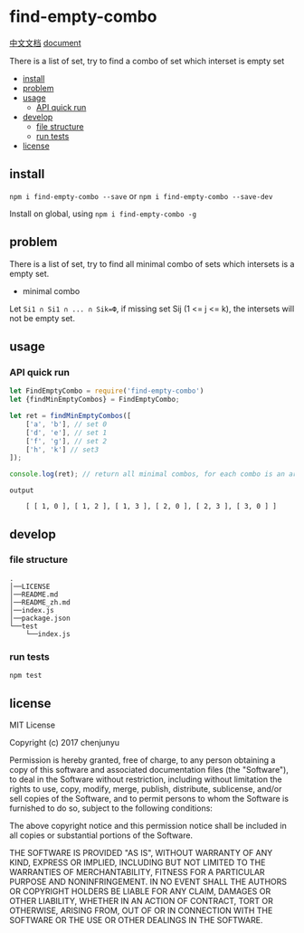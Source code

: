 # find-empty-combo

[中文文档](./README_zh.md)   [document](./README.md)

There is a list of set, try to find a combo of set which interset is empty set
- [install](#install)
- [problem](#problem)
- [usage](#usage)
  * [API quick run](#api-quick-run)
- [develop](#develop)
  * [file structure](#file-structure)
  * [run tests](#run-tests)
- [license](#license)

## install

`npm i find-empty-combo --save` or `npm i find-empty-combo --save-dev`

Install on global, using `npm i find-empty-combo -g`

## problem

There is a list of set, try to find all minimal combo of sets which intersets is a empty set.

- minimal combo

Let `Si1 ∩ Si1 ∩ ... ∩ Sik=Ф`, if missing set Sij (1 <= j <= k), the intersets will not be empty set.

## usage








### API quick run



```js
let FindEmptyCombo = require('find-empty-combo')
let {findMinEmptyCombos} = FindEmptyCombo;

let ret = findMinEmptyCombos([
    ['a', 'b'], // set 0
    ['d', 'e'], // set 1
    ['f', 'g'], // set 2
    ['h', 'k'] // set3
]);

console.log(ret); // return all minimal combos, for each combo is an array of set indexs.
```

```
output

    [ [ 1, 0 ], [ 1, 2 ], [ 1, 3 ], [ 2, 0 ], [ 2, 3 ], [ 3, 0 ] ]

```


## develop

### file structure

```
.    
│──LICENSE    
│──README.md    
│──README_zh.md    
│──index.js    
│──package.json    
└──test    
    └──index.js     
```


### run tests

`npm test`

## license

MIT License

Copyright (c) 2017 chenjunyu

Permission is hereby granted, free of charge, to any person obtaining a copy
of this software and associated documentation files (the "Software"), to deal
in the Software without restriction, including without limitation the rights
to use, copy, modify, merge, publish, distribute, sublicense, and/or sell
copies of the Software, and to permit persons to whom the Software is
furnished to do so, subject to the following conditions:

The above copyright notice and this permission notice shall be included in all
copies or substantial portions of the Software.

THE SOFTWARE IS PROVIDED "AS IS", WITHOUT WARRANTY OF ANY KIND, EXPRESS OR
IMPLIED, INCLUDING BUT NOT LIMITED TO THE WARRANTIES OF MERCHANTABILITY,
FITNESS FOR A PARTICULAR PURPOSE AND NONINFRINGEMENT. IN NO EVENT SHALL THE
AUTHORS OR COPYRIGHT HOLDERS BE LIABLE FOR ANY CLAIM, DAMAGES OR OTHER
LIABILITY, WHETHER IN AN ACTION OF CONTRACT, TORT OR OTHERWISE, ARISING FROM,
OUT OF OR IN CONNECTION WITH THE SOFTWARE OR THE USE OR OTHER DEALINGS IN THE
SOFTWARE.
